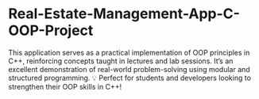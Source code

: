 # Real-Estate-Management-App-C-OOP-Project
This application serves as a practical implementation of OOP principles in C++, reinforcing concepts taught in lectures and lab sessions. It’s an excellent demonstration of real-world problem-solving using modular and structured programming.  💡 Perfect for students and developers looking to strengthen their OOP skills in C++!
